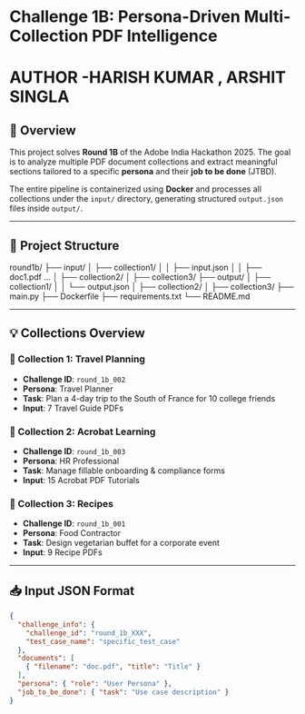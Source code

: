 # Challenge 1B: Persona-Driven Multi-Collection PDF Intelligence
# AUTHOR -HARISH KUMAR , ARSHIT SINGLA
## 🧠 Overview
This project solves **Round 1B** of the Adobe India Hackathon 2025. The goal is to analyze multiple PDF document collections and extract meaningful sections tailored to a specific **persona** and their **job to be done** (JTBD).

The entire pipeline is containerized using **Docker** and processes all collections under the `input/` directory, generating structured `output.json` files inside `output/`.

---

## 📁 Project Structure

round1b/
├── input/
│ ├── collection1/
│ │ ├── input.json
│ │ ├── doc1.pdf ...
│ ├── collection2/
│ ├── collection3/
├── output/
│ ├── collection1/
│ │ └── output.json
│ ├── collection2/
│ ├── collection3/
├── main.py
├── Dockerfile
├── requirements.txt
└── README.md


---

## 💡 Collections Overview

### 🧳 Collection 1: Travel Planning
- **Challenge ID**: `round_1b_002`
- **Persona**: Travel Planner
- **Task**: Plan a 4-day trip to the South of France for 10 college friends
- **Input**: 7 Travel Guide PDFs

### 🧾 Collection 2: Acrobat Learning
- **Challenge ID**: `round_1b_003`
- **Persona**: HR Professional
- **Task**: Manage fillable onboarding & compliance forms
- **Input**: 15 Acrobat PDF Tutorials

### 🥗 Collection 3: Recipes
- **Challenge ID**: `round_1b_001`
- **Persona**: Food Contractor
- **Task**: Design vegetarian buffet for a corporate event
- **Input**: 9 Recipe PDFs

---

## 📥 Input JSON Format

```json
{
  "challenge_info": {
    "challenge_id": "round_1b_XXX",
    "test_case_name": "specific_test_case"
  },
  "documents": [
    { "filename": "doc.pdf", "title": "Title" }
  ],
  "persona": { "role": "User Persona" },
  "job_to_be_done": { "task": "Use case description" }
}
